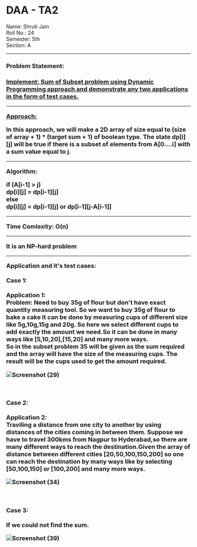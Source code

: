 <h1> DAA - TA2 </h1>

Name: Shruti Jain <br>
Roll No.: 24 <br>
Semester: 5th <br>
Section: A <br>
<hr>

<h3>Problem Statement: <h3>

<u>Implement: Sum of Subset problem using Dynamic Programming approach and demonstrate any two applications in the form of test cases.</u>
<hr>
  
  <Approach:>
 
In this approach, we will make a 2D array of size equal to (size of array + 1) * (target sum + 1) of boolean type. The state dp[i][j] will be true if there is a subset of elements from A[0….i] with a sum value equal to j.
<br>

<hr>    

Algorithm: <br>
    
if (A[i-1] > j)<br>
dp[i][j] = dp[i-1][j]<br>
else <br>
dp[i][j] = dp[i-1][j] or dp[i-1][j-A[i-1]]<br>

<hr>
 
Time Comlexity: O(n) 
<hr>
   It is an NP-hard problem

<hr>
  
Application and it's test cases:
<br><br>
Case 1:
<br><br>
Application 1: <br> 
    Problem: Need to buy 35g of flour but don't have exact quantity measuring tool.
So we want to buy 35g of flour to bake a cake it can be done by measuring cups of different size like 5g,10g,15g and 20g. So here we select different cups to add exactly the amount we need.So it can be done in many ways like [5,10,20],[15,20] and many more ways.<br>
So in the subset problem 35 will be given as the sum required and the array will have the size of the measuring cups. The result will be the cups used to get the amount required.

    


![Screenshot (29)](https://user-images.githubusercontent.com/91418428/203607571-75d9fd8c-6459-4dd3-9f7a-ae1ae8785133.png)
    
<br><br>
Case 2:
<br><br>
Application 2: <br>
Traviling a distance from one city to another by using distances of the cities coming in between them. 
Suppose we have to travel 300kms from Nagpur to Hyderabad,so there are many different ways to reach the destination.Given the array of distance between different cities [20,50,100,150,200] so one can reach the destination by many ways like by selecting [50,100,150] or [100,200] and many more ways.
<br>
    

![Screenshot (34)](https://user-images.githubusercontent.com/91418428/203609573-fc29161b-1eb6-42e7-a504-ce6bd9879291.png)
    
 <br><br>
Case 3:
<br><br>
If we could not find the sum.<br>
    

    
![Screenshot (39)](https://user-images.githubusercontent.com/91418428/203610189-c82f3f33-c3ca-4196-b116-959ccb62a3ef.png)

